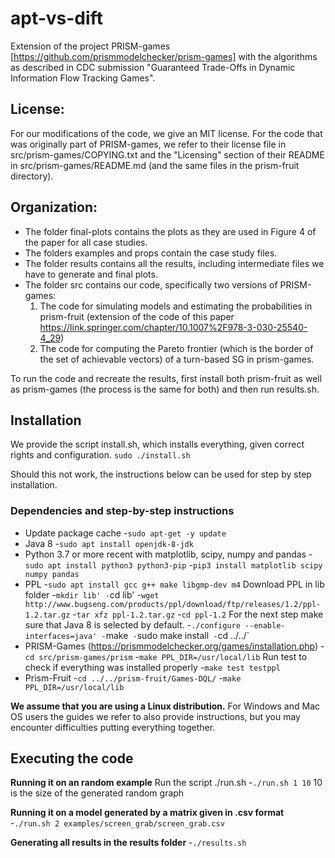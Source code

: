# apt-vs-dift

Extension of the project PRISM-games [https://github.com/prismmodelchecker/prism-games] with the algorithms as described in CDC submission "Guaranteed Trade-Offs in Dynamic Information Flow Tracking Games".

## License:

For our modifications of the code, we give an MIT license. For the code that was originally part of PRISM-games, we refer to their license file in src/prism-games/COPYING.txt and the "Licensing" section of their README in src/prism-games/README.md (and the same files in the prism-fruit directory).

## Organization:

- The folder final-plots contains the plots as they are used in Figure 4 of the paper for all case studies.
- The folders examples and props contain the case study files.
- The folder results contains all the results, including intermediate files we have to generate and final plots.
- The folder src contains our code, specifically two versions of PRISM-games: 
  1) The code for simulating models and estimating the probabilities in prism-fruit (extension of the code of this paper https://link.springer.com/chapter/10.1007%2F978-3-030-25540-4_29)
  2) The code for computing the Pareto frontier (which is the border of the set of achievable vectors) of a turn-based SG in prism-games.

To run the code and recreate the results, first install both prism-fruit as well as prism-games (the process is the same for both) and then run results.sh.

## Installation
We provide the script install.sh, which installs everything, given correct rights and configuration.
`sudo ./install.sh`

Should this not work, the instructions below can be used for step by step installation.

### Dependencies and step-by-step instructions
- Update package cache
  -`sudo apt-get -y update`
- Java 8
  -`sudo apt install openjdk-8-jdk`
- Python 3.7 or more recent with matplotlib, scipy, numpy and pandas
  -`sudo apt install python3 python3-pip`
  -`pip3 install matplotlib scipy numpy pandas`
- PPL 
  -`sudo apt install gcc g++ make libgmp-dev m4`
  Download PPL in lib folder
    -`mkdir lib'
    -`cd lib'
    -`wget http://www.bugseng.com/products/ppl/download/ftp/releases/1.2/ppl-1.2.tar.gz`
    -`tar xfz ppl-1.2.tar.gz`
    -`cd ppl-1.2`
  For the next step make sure that Java 8 is selected by default.
    -`./configure --enable-interfaces=java'
    -`make`
    -`sudo make install`
    -`cd ../../`
- PRISM-Games (https://prismmodelchecker.org/games/installation.php)
  -`cd src/prism-games/prism`
  -`make PPL_DIR=/usr/local/lib`
Run test to check if everything was installed properly
  -`make test testppl`
- Prism-Fruit
  -`cd ../../prism-fruit/Games-DQL/`
  -`make PPL_DIR=/usr/local/lib`

**We assume that you are using a Linux distribution.** For Windows and Mac OS users the guides we refer to also provide instructions, but you may encounter difficulties putting everything together.

## Executing the code

**Running it on an random example**
Run the script ./run.sh
  -`./run.sh 1 10`
10 is the size of the generated random graph

**Running it on a model generated by a matrix given in .csv format**
  -`./run.sh 2 examples/screen_grab/screen_grab.csv`

**Generating all results in the results folder**
  -`./results.sh`
